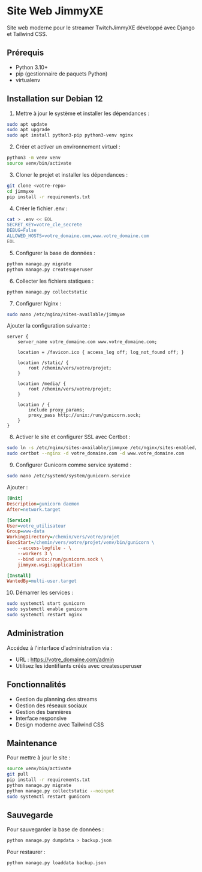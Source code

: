 # Site Web JimmyXE

Site web moderne pour le streamer TwitchJimmyXE développé avec Django et Tailwind CSS.

## Prérequis

- Python 3.10+
- pip (gestionnaire de paquets Python)
- virtualenv

## Installation sur Debian 12

1. Mettre à jour le système et installer les dépendances :
```bash
sudo apt update
sudo apt upgrade
sudo apt install python3-pip python3-venv nginx
```

2. Créer et activer un environnement virtuel :
```bash
python3 -m venv venv
source venv/bin/activate
```

3. Cloner le projet et installer les dépendances :
```bash
git clone <votre-repo>
cd jimmyxe
pip install -r requirements.txt
```

4. Créer le fichier .env :
```bash
cat > .env << EOL
SECRET_KEY=votre_cle_secrete
DEBUG=False
ALLOWED_HOSTS=votre_domaine.com,www.votre_domaine.com
EOL
```

5. Configurer la base de données :
```bash
python manage.py migrate
python manage.py createsuperuser
```

6. Collecter les fichiers statiques :
```bash
python manage.py collectstatic
```

7. Configurer Nginx :
```bash
sudo nano /etc/nginx/sites-available/jimmyxe
```

Ajouter la configuration suivante :
```nginx
server {
    server_name votre_domaine.com www.votre_domaine.com;
    
    location = /favicon.ico { access_log off; log_not_found off; }
    
    location /static/ {
        root /chemin/vers/votre/projet;
    }

    location /media/ {
        root /chemin/vers/votre/projet;
    }

    location / {
        include proxy_params;
        proxy_pass http://unix:/run/gunicorn.sock;
    }
}
```

8. Activer le site et configurer SSL avec Certbot :
```bash
sudo ln -s /etc/nginx/sites-available/jimmyxe /etc/nginx/sites-enabled/
sudo certbot --nginx -d votre_domaine.com -d www.votre_domaine.com
```

9. Configurer Gunicorn comme service systemd :
```bash
sudo nano /etc/systemd/system/gunicorn.service
```

Ajouter :
```ini
[Unit]
Description=gunicorn daemon
After=network.target

[Service]
User=votre_utilisateur
Group=www-data
WorkingDirectory=/chemin/vers/votre/projet
ExecStart=/chemin/vers/votre/projet/venv/bin/gunicorn \
    --access-logfile - \
    --workers 3 \
    --bind unix:/run/gunicorn.sock \
    jimmyxe.wsgi:application

[Install]
WantedBy=multi-user.target
```

10. Démarrer les services :
```bash
sudo systemctl start gunicorn
sudo systemctl enable gunicorn
sudo systemctl restart nginx
```

## Administration

Accédez à l'interface d'administration via :
- URL : https://votre_domaine.com/admin
- Utilisez les identifiants créés avec createsuperuser

## Fonctionnalités

- Gestion du planning des streams
- Gestion des réseaux sociaux
- Gestion des bannières
- Interface responsive
- Design moderne avec Tailwind CSS

## Maintenance

Pour mettre à jour le site :
```bash
source venv/bin/activate
git pull
pip install -r requirements.txt
python manage.py migrate
python manage.py collectstatic --noinput
sudo systemctl restart gunicorn
```

## Sauvegarde

Pour sauvegarder la base de données :
```bash
python manage.py dumpdata > backup.json
```

Pour restaurer :
```bash
python manage.py loaddata backup.json
